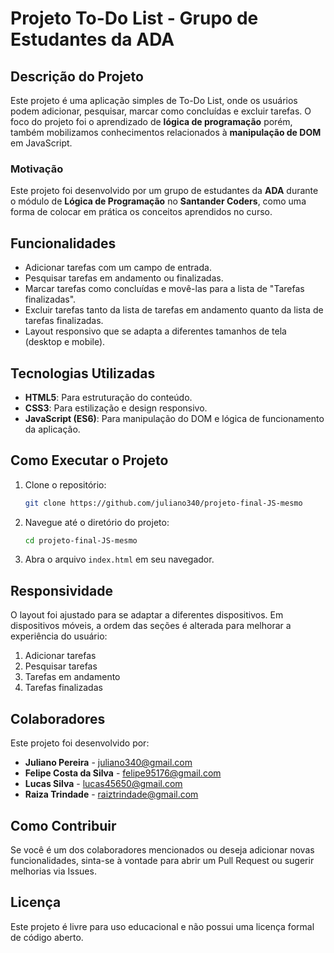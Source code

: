 
# Projeto To-Do List - Grupo de Estudantes da ADA

## Descrição do Projeto

Este projeto é uma aplicação simples de To-Do List, onde os usuários podem adicionar, pesquisar, marcar como concluídas e excluir tarefas. O foco do projeto foi o aprendizado de **lógica de programação** porém, também mobilizamos conhecimentos relacionados à **manipulação de DOM** em JavaScript.

### Motivação

Este projeto foi desenvolvido por um grupo de estudantes da **ADA** durante o módulo de **Lógica de Programação** no **Santander Coders**, como uma forma de colocar em prática os conceitos aprendidos no curso.

## Funcionalidades

- Adicionar tarefas com um campo de entrada.
- Pesquisar tarefas em andamento ou finalizadas.
- Marcar tarefas como concluídas e movê-las para a lista de "Tarefas finalizadas".
- Excluir tarefas tanto da lista de tarefas em andamento quanto da lista de tarefas finalizadas.
- Layout responsivo que se adapta a diferentes tamanhos de tela (desktop e mobile).

## Tecnologias Utilizadas

- **HTML5**: Para estruturação do conteúdo.
- **CSS3**: Para estilização e design responsivo.
- **JavaScript (ES6)**: Para manipulação do DOM e lógica de funcionamento da aplicação.

## Como Executar o Projeto

1. Clone o repositório:
   ```bash
   git clone https://github.com/juliano340/projeto-final-JS-mesmo
   ```
2. Navegue até o diretório do projeto:
   ```bash
   cd projeto-final-JS-mesmo
   ```
3. Abra o arquivo `index.html` em seu navegador.

## Responsividade

O layout foi ajustado para se adaptar a diferentes dispositivos. Em dispositivos móveis, a ordem das seções é alterada para melhorar a experiência do usuário:

1. Adicionar tarefas
2. Pesquisar tarefas
3. Tarefas em andamento
4. Tarefas finalizadas

## Colaboradores

Este projeto foi desenvolvido por:

- **Juliano Pereira** - [juliano340@gmail.com](mailto:juliano340@gmail.com)
- **Felipe Costa da Silva** - [felipe95176@gmail.com](mailto:felipe95176@gmail.com)
- **Lucas Silva** - [lucas45650@gmail.com](mailto:lucas45650@gmail.com)
- **Raiza Trindade** - [raiztrindade@gmail.com](mailto:raiztrindade@gmail.com)

## Como Contribuir

Se você é um dos colaboradores mencionados ou deseja adicionar novas funcionalidades, sinta-se à vontade para abrir um Pull Request ou sugerir melhorias via Issues.

## Licença

Este projeto é livre para uso educacional e não possui uma licença formal de código aberto.
